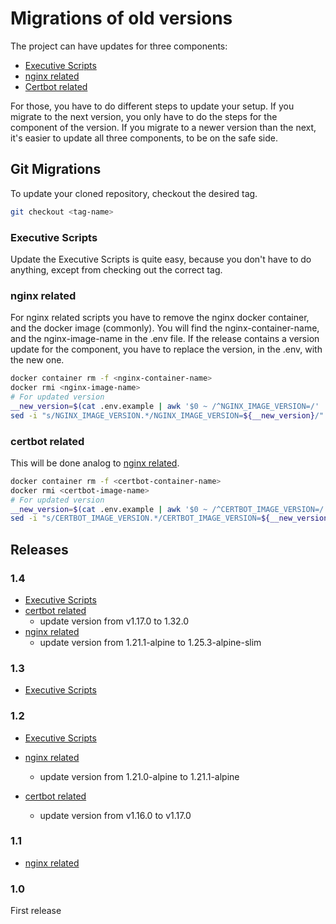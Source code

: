 # Migrations of old versions

The project can have updates for three components:

* [Executive Scripts](#executive-scripts)
* [nginx related](#nginx-related)
* [Certbot related](#certbot-related)

For those, you have to do different steps to update your setup. If you migrate to the next version, you only have to do
the steps for the component of the version. If you migrate to a newer version than the next, it's easier to update all
three components, to be on the safe side.

## Git Migrations

To update your cloned repository, checkout the desired tag.

```bash
git checkout <tag-name>
```

### Executive Scripts

Update the Executive Scripts is quite easy, because you don't have to do anything, except from checking out the correct
tag.

### nginx related

For nginx related scripts you have to remove the nginx docker container, and the docker image (commonly). You will find
the nginx-container-name, and the nginx-image-name in the .env file. If the release contains a version update for the
component, you have to replace the version, in the .env, with the new one.

```bash
docker container rm -f <nginx-container-name>
docker rmi <nginx-image-name>
# For updated version
__new_version=$(cat .env.example | awk '$0 ~ /^NGINX_IMAGE_VERSION=/' | cut -d "=" -f2)
sed -i "s/NGINX_IMAGE_VERSION.*/NGINX_IMAGE_VERSION=${__new_version}/" ".env"
```

### certbot related

This will be done analog to [nginx related](#nginx-related).

```bash
docker container rm -f <certbot-container-name>
docker rmi <certbot-image-name>
# For updated version
__new_version=$(cat .env.example | awk '$0 ~ /^CERTBOT_IMAGE_VERSION=/' | cut -d "=" -f2)
sed -i "s/CERTBOT_IMAGE_VERSION.*/CERTBOT_IMAGE_VERSION=${__new_version}/" ".env"
```

## Releases

### 1.4

* [Executive Scripts](#executive-scripts)
* [certbot related](#certbot-related)
  * update version from v1.17.0 to 1.32.0
* [nginx related](#nginx-related)
  * update version from 1.21.1-alpine to 1.25.3-alpine-slim

### 1.3

* [Executive Scripts](#executive-scripts)

### 1.2

* [Executive Scripts](#executive-scripts)
  
* [nginx related](#nginx-related)
    * update version from 1.21.0-alpine to 1.21.1-alpine
* [certbot related](#certbot-related)
    * update version from v1.16.0 to v1.17.0

### 1.1

* [nginx related](#nginx-related)

### 1.0

First release